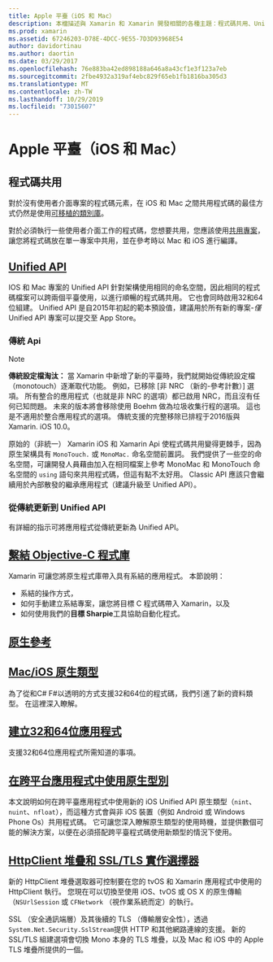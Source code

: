 ```yaml
---
title: Apple 平臺（iOS 和 Mac）
description: 本檔描述與 Xamarin 和 Xamarin 開發相關的各種主題：程式碼共用、Unified API、系結目標-C 程式庫、原生參考、原生類型等等。
ms.prod: xamarin
ms.assetid: 67246203-D78E-4DCC-9E55-7D3D93968E54
author: davidortinau
ms.author: daortin
ms.date: 03/29/2017
ms.openlocfilehash: 76e883ba42ed898188a646a8a43cf1e3f123a7eb
ms.sourcegitcommit: 2fbe4932a319af4ebc829f65eb1fb1816ba305d3
ms.translationtype: MT
ms.contentlocale: zh-TW
ms.lasthandoff: 10/29/2019
ms.locfileid: "73015607"
---
```

# <a name="apple-platform-ios-and-mac"></a>Apple 平臺（iOS 和 Mac）

## <a name="code-sharing"></a>程式碼共用

對於沒有使用者介面專案的程式碼元素，在 iOS 和 Mac 之間共用程式碼的最佳方式仍然是使用[可移植的類別庫](~/cross-platform/app-fundamentals/pcl.md)。

對於必須執行一些使用者介面工作的程式碼，您想要共用，您應該使用[共用專案](~/cross-platform/app-fundamentals/shared-projects.md)，讓您將程式碼放在單一專案中共用，並在參考時以 Mac 和 iOS 進行編譯。

## <a name="unified-apiunifiedindexmd"></a>[Unified API](unified/index.md)

IOS 和 Mac 專案的 Unified API 針對架構使用相同的命名空間，因此相同的程式碼檔案可以跨兩個平臺使用，以進行順暢的程式碼共用。 它也會同時啟用32和64位組建。 Unified API 是自2015年初起的範本預設值，建議用於所有新的專案-*僅*Unified API 專案可以提交至 App Store。

### <a name="classic-apis"></a>傳統 Api

> [!NOTE]
> **傳統設定檔淘汰：** 當 Xamarin 中新增了新的平臺時，我們就開始從傳統設定檔（monotouch）逐漸取代功能。 例如，已移除 [非 NRC （新的-參考計數）] 選項。 所有整合的應用程式（也就是非 NRC 的選項）都已啟用 NRC，而且沒有任何已知問題。 未來的版本將會移除使用 Boehm 做為垃圾收集行程的選項。 這也是不適用於整合應用程式的選項。 傳統支援的完整移除已排程于2016版與 Xamarin. iOS 10.0。

原始的（非統一） Xamarin iOS 和 Xamarin Api 使程式碼共用變得更棘手，因為原生架構具有 `MonoTouch.` 或 `MonoMac.` 命名空間前置詞。  我們提供了一些空的命名空間，可讓開發人員藉由加入在相同檔案上參考 MonoMac 和 MonoTouch 命名空間的 `using` 語句來共用程式碼，但這有點不太好用。 Classic API 應該只會繼續用於內部散發的繼承應用程式（建議升級至 Unified API）。

### <a name="updating-from-classic-to-the-unified-api"></a>從傳統更新到 Unified API

有詳細的指示可將應用程式從傳統更新為 Unified API。

## <a name="binding-objective-c-librariesbindingindexmd"></a>[繫結 Objective-C 程式庫](binding/index.md)

Xamarin 可讓您將原生程式庫帶入具有系結的應用程式。 本節說明：

- 系結的操作方式，
- 如何手動建立系結專案，讓您將目標 C 程式碼帶入 Xamarin，以及
- 如何使用我們的**目標 Sharpie**工具協助自動化程式。

## <a name="native-referencesnative-referencesmd"></a>[原生參考](native-references.md)

## <a name="macios-native-typesnativetypesmd"></a>[Mac/iOS 原生類型](nativetypes.md)

為了從和C# F#以透明的方式支援32和64位的程式碼，我們引進了新的資料類型。   在這裡深入瞭解。

## <a name="building-32-and-64-bit-apps32-and-64indexmd"></a>[建立32和64位應用程式](32-and-64/index.md)

支援32和64位應用程式所需知道的事項。

## <a name="working-with-native-types-in-cross-platform-appsnative-types-cross-platformmd"></a>[在跨平台應用程式中使用原生型別](native-types-cross-platform.md)

本文說明如何在跨平臺應用程式中使用新的 iOS Unified API 原生類型（`nint`、`nuint`、`nfloat`），而這種方式會與非 iOS 裝置（例如 Android 或 Windows Phone Os）共用程式碼。
它可讓您深入瞭解原生類型的使用時機，並提供數個可能的解決方案，以便在必須搭配跨平臺程式碼使用新類型的情況下使用。

## <a name="httpclient-stack-and-ssltls-implementation-selectorhttp-stackmd"></a>[HttpClient 堆疊和 SSL/TLS 實作選擇器](http-stack.md)

新的 HttpClient 堆疊選取器可控制要在您的 tvOS 和 Xamarin 應用程式中使用的 HttpClient 執行。 您現在可以切換至使用 iOS、tvOS 或 OS X 的原生傳輸（`NSUrlSession` 或 `CFNetwork` （視作業系統而定）的執行。

SSL （安全通訊端層）及其後續的 TLS （傳輸層安全性），透過 `System.Net.Security.SslStream`提供 HTTP 和其他網路連線的支援。 新的 SSL/TLS 組建選項會切換 Mono 本身的 TLS 堆疊，以及 Mac 和 iOS 中的 Apple TLS 堆疊所提供的一個。
